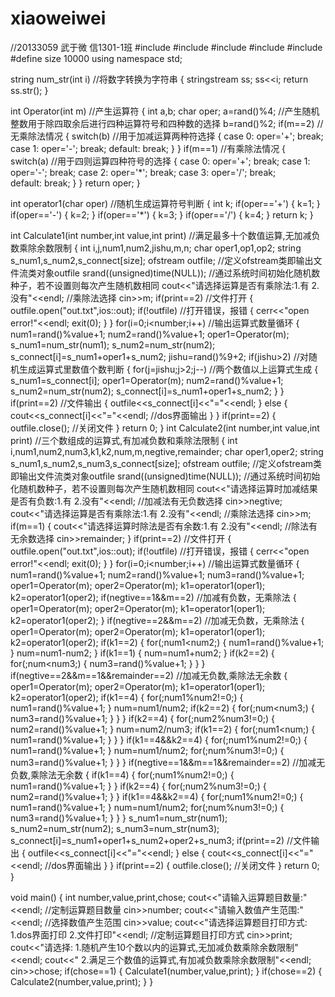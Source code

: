 # xiaoweiwei
//20133059 武于微 信1301-1班
#include<iostream>
#include<sstream>
#include<string>
#include<ctime>
#include<fstream>
#define size 10000
using namespace std;

string num_str(int i)    //将数字转换为字符串
{
    stringstream ss;
    ss<<i;
    return ss.str();
}

int Operator(int m)    //产生运算符
{
    int a,b;
    char oper;
    a=rand()%4;    //产生随机整数用于除四取余后进行四种运算符号和四种数的选择
    b=rand()%2;
    if(m==2)    //无乘除法情况
    {
        switch(b)    //用于加减运算两种符选择
        {
        case 0:
            oper='+';
            break;
        case 1:
            oper='-';
            break;
        default:
            break;
        }
    }
    if(m==1)    //有乘除法情况
    {
        switch(a)          //用于四则运算四种符号的选择
        {
        case 0:
            oper='+';
            break;
        case 1:
            oper='-';
            break;
        case 2:
            oper='*';
            break;
        case 3:
            oper='/';
            break;    
        default:
            break;
        }
    }
    return oper;
}

int operator1(char oper)    //随机生成运算符号判断
{
    int k;
    if(oper=='+')
    {
        k=1;
    }
    if(oper=='-')
    {
        k=2;
    }
    if(oper=='*')
    {
        k=3;
    }
    if(oper=='/')
    {
        k=4;
    }
    return k;
}

int Calculate1(int number,int value,int print)    //满足最多十个数值运算,无加减负数乘除余数限制
{
    int i,j,num1,num2,jishu,m,n;
    char oper1,op1,op2;
    string s_num1,s_num2,s_connect[size];
    ofstream outfile;    //定义ofstream类即输出文件流类对象outfile
    srand((unsigned)time(NULL));    //通过系统时间初始化随机数种子，若不设置则每次产生随机数相同
    cout<<"请选择运算是否有乘除法:1.有  2.没有"<<endl;  //乘除法选择
    cin>>m;
    if(print==2)    //文件打开
    {
        outfile.open("out.txt",ios::out);
        if(!outfile)    //打开错误，报错
        {
            cerr<<"open error!"<<endl;
            exit(0);
        }
    }
    for(i=0;i<number;i++)    //输出运算式数量循环
    {
        num1=rand()%value+1;
        num2=rand()%value+1;
        oper1=Operator(m);
        s_num1=num_str(num1);
        s_num2=num_str(num2);
        s_connect[i]=s_num1+oper1+s_num2;
        jishu=rand()%9+2;
        if(jishu>2)    //对随机生成运算式里数值个数判断
        {
            for(j=jishu;j>2;j--)     //两个数值以上运算式生成
            {
                s_num1=s_connect[i];
                oper1=Operator(m);
                num2=rand()%value+1;
                s_num2=num_str(num2);
                s_connect[i]=s_num1+oper1+s_num2;
            }
        }
        if(print==2)    //文件输出
        {
            outfile<<s_connect[i]<<"="<<endl;
        }
        else
        {
            cout<<s_connect[i]<<"="<<endl;    //dos界面输出
        }
    }
    if(print==2)
    {
        outfile.close();    //关闭文件
    }
    return 0;
}
int Calculate2(int number,int value,int print)    //三个数组成的运算式,有加减负数和乘除法限制
{
    int i,num1,num2,num3,k1,k2,num,m,negtive,remainder;
    char oper1,oper2;
    string s_num1,s_num2,s_num3,s_connect[size];
    ofstream outfile;    //定义ofstream类即输出文件流类对象outfile
    srand((unsigned)time(NULL));    //通过系统时间初始化随机数种子，若不设置则每次产生随机数相同
    cout<<"请选择运算时加减结果是否有负数:1.有  2.没有"<<endl;  //加减法有无负数选择
    cin>>negtive;
    cout<<"请选择运算是否有乘除法:1.有  2.没有"<<endl;  //乘除法选择
    cin>>m;
    if(m==1)
    {
        cout<<"请选择运算时除法是否有余数:1.有  2.没有"<<endl;  //除法有无余数选择
        cin>>remainder;
    }
    if(print==2)    //文件打开
    {
        outfile.open("out.txt",ios::out);
        if(!outfile)    //打开错误，报错
        {
            cerr<<"open error!"<<endl;
            exit(0);
        }
    }
    for(i=0;i<number;i++)    //输出运算式数量循环
    {
        num1=rand()%value+1;
        num2=rand()%value+1;
        num3=rand()%value+1;
        oper1=Operator(m);
        oper2=Operator(m);
        k1=operator1(oper1);
        k2=operator1(oper2);
        if(negtive==1&&m==2)    //加减有负数，无乘除法
        {
            oper1=Operator(m);
            oper2=Operator(m);
            k1=operator1(oper1);
            k2=operator1(oper2);
        }
        if(negtive==2&&m==2)    //加减无负数，无乘除法
        {
            oper1=Operator(m);
            oper2=Operator(m);
            k1=operator1(oper1);
            k2=operator1(oper2);
            if(k1==2)
            {
                for(;num1<num2;)
                {
                    num1=rand()%value+1;
                }
                num=num1-num2;
            }
            if(k1==1)
            {
                num=num1+num2;
            }
            if(k2==2)
            {
                for(;num<num3;)
                {
                    num3=rand()%value+1;
                }
            }
        }
        if(negtive==2&&m==1&&remainder==2)    //加减无负数,乘除法无余数
        {
            oper1=Operator(m);
            oper2=Operator(m);
            k1=operator1(oper1);
            k2=operator1(oper2);
            if(k1==4)
            {
                for(;num1%num2!=0;)
                {
                    num1=rand()%value+1;
                }
                num=num1/num2;
                if(k2==2)
                {
                    for(;num<num3;)
                    {
                        num3=rand()%value+1;
                    }
                }
            }
            if(k2==4)
            {
                for(;num2%num3!=0;)
                {
                    num2=rand()%value+1;
                }
                num=num2/num3;
                if(k1==2)
                {
                    for(;num1<num;)
                    {
                        num1=rand()%value+1;
                    }
                }
            }
            if(k1==4&&k2==4)
            {
                for(;num1%num2!=0;)
                {
                    num1=rand()%value+1;
                }
                num=num1/num2;
                for(;num%num3!=0;)
                {
                    num3=rand()%value+1;
                }
            }
        }
        if(negtive==1&&m==1&&remainder==2)    //加减无负数,乘除法无余数
        {
            if(k1==4)
            {
                for(;num1%num2!=0;)
                {
                    num1=rand()%value+1;
                }
            }
            if(k2==4)
            {
                for(;num2%num3!=0;)
                {
                    num2=rand()%value+1;
                }
            }
            if(k1==4&&k2==4)
            {
                for(;num1%num2!=0;)
                {
                    num1=rand()%value+1;
                }
                num=num1/num2;
                for(;num%num3!=0;)
                {
                    num3=rand()%value+1;
                }
            }
        }
        s_num1=num_str(num1);
        s_num2=num_str(num2);
        s_num3=num_str(num3);
        s_connect[i]=s_num1+oper1+s_num2+oper2+s_num3;
        if(print==2)    //文件输出
        {
            outfile<<s_connect[i]<<"="<<endl;
        }
        else
        {
            cout<<s_connect[i]<<"="<<endl;    //dos界面输出
        }
    }
    if(print==2)
    {
        outfile.close();    //关闭文件
    }
    return 0;
}

void main()
{
    int number,value,print,chose;
    cout<<"请输入运算题目数量:"<<endl;  //定制运算题目数量
    cin>>number;
    cout<<"请输入数值产生范围:"<<endl;    //选择数值产生范围
    cin>>value;
    cout<<"请选择运算题目打印方式: 1.dos界面打印 2.文件打印"<<endl;  //定制运算题目打印方式
    cin>>print;
    cout<<"请选择: 1.随机产生10个数以内的运算式,无加减负数乘除余数限制"<<endl;
    cout<<"        2.满足三个数值的运算式,有加减负数乘除余数限制"<<endl;
    cin>>chose;
    if(chose==1)
    {
        Calculate1(number,value,print);
    }
    if(chose==2)
    {
        Calculate2(number,value,print);
    }
}

